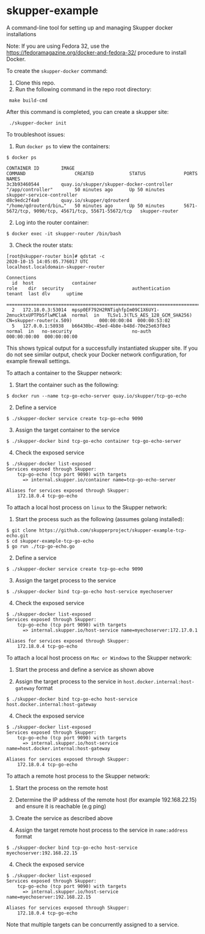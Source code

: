 # skupper-example
A command-line tool for setting up and managing Skupper docker installations

Note: If you are using Fedora 32, use the https://fedoramagazine.org/docker-and-fedora-32/ procedure to install Docker.

To create the `skupper-docker` command:

1. Clone this repo.
2. Run the following command in the repo root directory:
```
 make build-cmd
```
After this command is completed, you can create a skupper site:
```
 ./skupper-docker init
```

To troubleshoot issues:

1. Run `docker ps` to view the containers:

```
$ docker ps

CONTAINER ID        IMAGE                                       COMMAND                  CREATED             STATUS              PORTS                                                 NAMES
3c3b93460544        quay.io/skupper/skupper-docker-controller   "/app/controller"        50 minutes ago      Up 50 minutes                                                             skupper-service-controller
d8c9edc2f4a0        quay.io/skupper/qdrouterd                   "/home/qdrouterd/bin…"   50 minutes ago      Up 50 minutes       5671-5672/tcp, 9090/tcp, 45671/tcp, 55671-55672/tcp   skupper-router
```

2. Log into the router container:

```
$ docker exec -it skupper-router /bin/bash
```

3. Check the router stats:

```
[root@skupper-router bin]# qdstat -c
2020-10-15 14:05:05.776017 UTC
localhost.localdomain-skupper-router

Connections
  id  host              container                                               role    dir  security                         authentication            tenant  last dlv      uptime
  ==========================================================================================================================================================================================
  2   172.18.0.3:53014  mpsp0EF792H2RNTiqhfpIm09C1X6UY1-2mnucktxUPTPbSflwMClaA  normal  in   TLSv1.3(TLS_AES_128_GCM_SHA256)  CN=skupper-router(x.509)          000:00:00:04  000:00:53:02
  5   127.0.0.1:58938   b66430bc-45ed-4b8e-b48d-70e25e63f8e3                    normal  in   no-security                      no-auth                           000:00:00:00  000:00:00:00

```

This shows typical output for a successfully instantiated skupper site.
If you do not see similar output, check your Docker network configuration, for example firewall settings.

To attach a container to the Skupper network:

1. Start the container such as the following:

```
$ docker run --name tcp-go-echo-server quay.io/skupper/tcp-go-echo
```

2. Define a service

```
$ ./skupper-docker service create tcp-go-echo 9090
```

3. Assign the target container to the service

```
$ ./skupper-docker bind tcp-go-echo container tcp-go-echo-server
```

4. Check the exposed service

```
$ ./skupper-docker list-exposed
Services exposed through Skupper:
    tcp-go-echo (tcp port 9090) with targets
      => internal.skupper.io/container name=tcp-go-echo-server

Aliases for services exposed through Skupper:
    172.18.0.4 tcp-go-echo
```

To attach a local host process on `linux` to the Skupper network:

1. Start the process such as the following (assumes golang installed):

```
$ git clone https://github.com/skupperproject/skupper-example-tcp-echo.git
$ cd skupper-example-tcp-go-echo
$ go run ./tcp-go-echo.go
```

2. Define a service

```
$ ./skupper-docker service create tcp-go-echo 9090
```

3. Assign the target process to the service

```
$ ./skupper-docker bind tcp-go-echo host-service myechoserver
```

4. Check the exposed service

```
$ ./skupper-docker list-exposed
Services exposed through Skupper:
    tcp-go-echo (tcp port 9090) with targets
      => internal.skupper.io/host-service name=myechoserver:172.17.0.1

Aliases for services exposed through Skupper:
    172.18.0.4 tcp-go-echo
```

To attach a local host process on `Mac or Windows` to the Skupper network:

1. Start the process and define a service as shown above

2. Assign the target process to the service in `host.docker.internal:host-gateway` format

```
$ ./skupper-docker bind tcp-go-echo host-service host.docker.internal:host-gateway
```

4. Check the exposed service

```
$ ./skupper-docker list-exposed
Services exposed through Skupper:
    tcp-go-echo (tcp port 9090) with targets
      => internal.skupper.io/host-service name=host.docker.internal:host-gateway

Aliases for services exposed through Skupper:
    172.18.0.4 tcp-go-echo
```

To attach a remote host process to the Skupper network:

1. Start the process on the remote host

2. Determine the IP address of the remote host (for example 192.168.22.15) and ensure it is reachable (e.g ping)

3. Create the service as described above

4. Assign the target remote host process to the service in `name:address` format

```
$ ./skupper-docker bind tcp-go-echo host-service myechoserver:192.168.22.15
```

4. Check the exposed service

```
$ ./skupper-docker list-exposed
Services exposed through Skupper:
    tcp-go-echo (tcp port 9090) with targets
      => internal.skupper.io/host-service name=myechoserver:192.168.22.15

Aliases for services exposed through Skupper:
    172.18.0.4 tcp-go-echo
```

Note that multiple targets can be concurrently assigned to a service.
